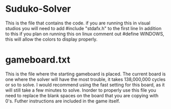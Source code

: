 # Suduko-Solver
This is the file that contains the code. if you are running this in visual studios you will need to add #include "stdafx.h" to the first line
In addition to this if you plan on running this on linux comment out #define WINDOWS, this will allow the colors to display properly.

# gameboard.txt
This is the file where the starting gameboard is placed. The current board is one where the solver will have the most trouble, it takes 138,000,000 cycles or so to solve. I would recommend using the fast setting for this board, as it will still take a few minutes to solve. 
Inorder to properly use this file you need to replace the blank spaces on the board that you are copying with 0's.
Futher instructions are included in the game itself.
